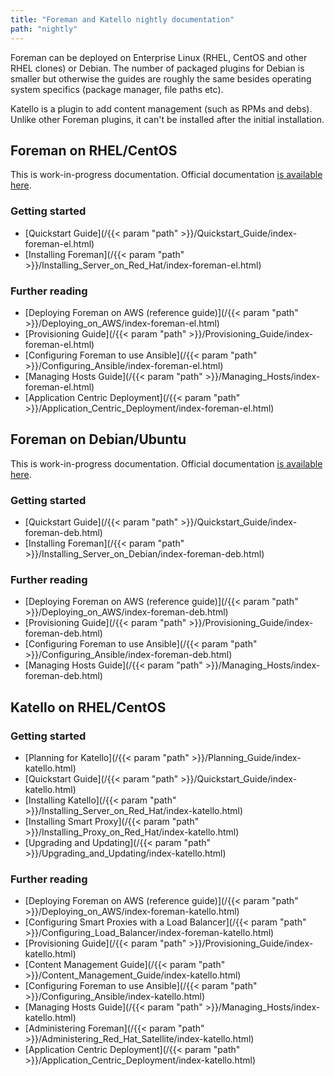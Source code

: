 ```yaml
---
title: "Foreman and Katello nightly documentation"
path: "nightly"
---
```


Foreman can be deployed on Enterprise Linux (RHEL, CentOS and other RHEL clones) or Debian. The number of packaged plugins for Debian is smaller but otherwise the guides are roughly the same besides operating system specifics (package manager, file paths etc).

Katello is a plugin to add content management (such as RPMs and debs). Unlike other Foreman plugins, it can't be installed after the initial installation.

<div class="row">
<div class="col-md-4">

## Foreman on RHEL/CentOS

This is work-in-progress documentation. Official documentation [is available here](https://theforeman.org/manuals/latest/index.html).

### Getting started

* [Quickstart Guide](/{{< param "path" >}}/Quickstart_Guide/index-foreman-el.html)
* [Installing Foreman](/{{< param "path" >}}/Installing_Server_on_Red_Hat/index-foreman-el.html)

### Further reading

* [Deploying Foreman on AWS (reference guide)](/{{< param "path" >}}/Deploying_on_AWS/index-foreman-el.html)
* [Provisioning Guide](/{{< param "path" >}}/Provisioning_Guide/index-foreman-el.html)
* [Configuring Foreman to use Ansible](/{{< param "path" >}}/Configuring_Ansible/index-foreman-el.html)
* [Managing Hosts Guide](/{{< param "path" >}}/Managing_Hosts/index-foreman-el.html)
* [Application Centric Deployment](/{{< param "path" >}}/Application_Centric_Deployment/index-foreman-el.html)
</div>

<div class="col-md-4">

## Foreman on Debian/Ubuntu

This is work-in-progress documentation. Official documentation [is available here](https://theforeman.org/manuals/latest/index.html).

### Getting started

* [Quickstart Guide](/{{< param "path" >}}/Quickstart_Guide/index-foreman-deb.html)
* [Installing Foreman](/{{< param "path" >}}/Installing_Server_on_Debian/index-foreman-deb.html)

### Further reading

* [Deploying Foreman on AWS (reference guide)](/{{< param "path" >}}/Deploying_on_AWS/index-foreman-deb.html)
* [Provisioning Guide](/{{< param "path" >}}/Provisioning_Guide/index-foreman-deb.html)
* [Configuring Foreman to use Ansible](/{{< param "path" >}}/Configuring_Ansible/index-foreman-deb.html)
* [Managing Hosts Guide](/{{< param "path" >}}/Managing_Hosts/index-foreman-deb.html)
</div>

<div class="col-md-4">

## Katello on RHEL/CentOS

### Getting started

* [Planning for Katello](/{{< param "path" >}}/Planning_Guide/index-katello.html)
* [Quickstart Guide](/{{< param "path" >}}/Quickstart_Guide/index-katello.html)
* [Installing Katello](/{{< param "path" >}}/Installing_Server_on_Red_Hat/index-katello.html)
* [Installing Smart Proxy](/{{< param "path" >}}/Installing_Proxy_on_Red_Hat/index-katello.html)
* [Upgrading and Updating](/{{< param "path" >}}/Upgrading_and_Updating/index-katello.html)

### Further reading

* [Deploying Foreman on AWS (reference guide)](/{{< param "path" >}}/Deploying_on_AWS/index-foreman-katello.html)
* [Configuring Smart Proxies with a Load Balancer](/{{< param "path" >}}/Configuring_Load_Balancer/index-foreman-katello.html)
* [Provisioning Guide](/{{< param "path" >}}/Provisioning_Guide/index-katello.html)
* [Content Management Guide](/{{< param "path" >}}/Content_Management_Guide/index-katello.html)
* [Configuring Foreman to use Ansible](/{{< param "path" >}}/Configuring_Ansible/index-katello.html)
* [Managing Hosts Guide](/{{< param "path" >}}/Managing_Hosts/index-katello.html)
* [Administering Foreman](/{{< param "path" >}}/Administering_Red_Hat_Satellite/index-katello.html)
* [Application Centric Deployment](/{{< param "path" >}}/Application_Centric_Deployment/index-katello.html)
</div>
</div>
